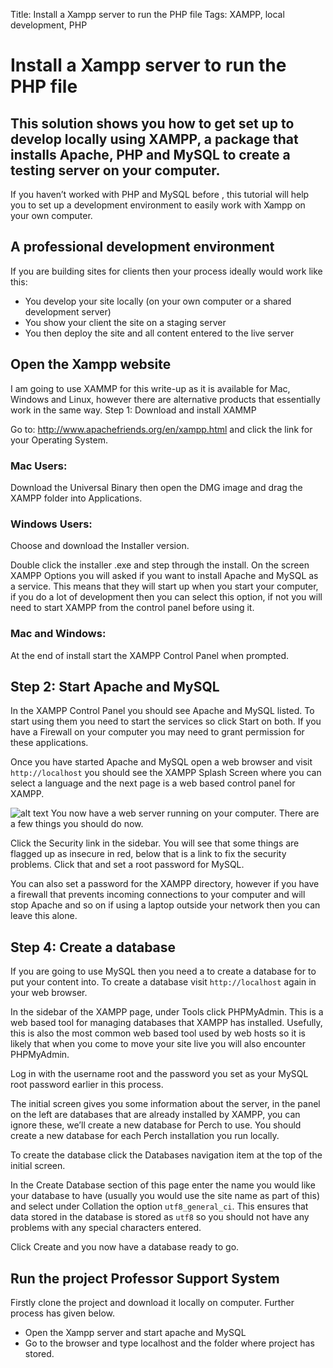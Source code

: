 
Title: Install a Xampp server to run the PHP file
Tags: XAMPP, local development, PHP

# Install a Xampp server to run the PHP file

## This solution shows you how to get set up to develop locally using XAMPP, a package that installs Apache, PHP and MySQL to create a testing server on your computer.

If you haven’t worked with PHP and MySQL before , this tutorial will help you to set up a development environment to easily work with Xampp on your own computer.

## A professional development environment

If you are building sites for clients then your process ideally would work like this:

* You develop your site locally (on your own computer or a shared development server)
* You show your client the site on a staging server
* You then deploy the site and all content entered to the live server


## Open the Xampp website


I am going to use XAMMP for this write-up as it is available for Mac, Windows and Linux, however there are alternative products that essentially work in the same way.
Step 1: Download and install XAMMP

Go to: http://www.apachefriends.org/en/xampp.html and click the link for your Operating System.

### Mac Users:

Download the Universal Binary then open the DMG image and drag the XAMPP folder into Applications.

### Windows Users:

Choose and download the Installer version.

Double click the installer .exe and step through the install. On the screen XAMPP Options you will asked if you want to install Apache and MySQL as a service. This means that they will start up when you start your computer, if you do a lot of development then you can select this option, if not you will need to start XAMPP from the control panel before using it.

### Mac and Windows:

At the end of install start the XAMPP Control Panel when prompted.



## Step 2: Start Apache and MySQL

In the XAMPP Control Panel you should see Apache and MySQL listed. To start using them you need to start the services so click Start on both. If you have a Firewall on your computer you may need to grant permission for these applications.

Once you have started Apache and MySQL open a web browser and visit `http://localhost` you should see the XAMPP Splash Screen where you can select a language and the next page is a web based control panel for XAMPP.

![alt text](https://www.wa4e.com/images/xampp-win-01-panel.png)
You now have a web server running on your computer. There are a few things you should do now.

Click the Security link in the sidebar. You will see that some things are flagged up as insecure in red, below that is a link to fix the security problems. Click that and set a root password for MySQL.

You can also set a password for the XAMPP directory, however if you have a firewall that prevents incoming connections to your computer and will stop Apache and so on if using a laptop outside your network then you can leave this alone.




## Step 4: Create a database

If you are going to use MySQL then you need a to create a database for to put your content into. To create a database visit `http://localhost` again in your web browser.

In the sidebar of the XAMPP page, under Tools click PHPMyAdmin. This is a web based tool for managing databases that XAMPP has installed. Usefully, this is also the most common web based tool used by web hosts so it is likely that when you come to move your site live you will also encounter PHPMyAdmin.

Log in with the username root and the password you set as your MySQL root password earlier in this process.
	

The initial screen gives you some information about the server, in the panel on the left are databases that are already installed by XAMPP, you can ignore these, we’ll create a new database for Perch to use. You should create a new database for each Perch installation you run locally.

To create the database click the Databases navigation item at the top of the initial screen.

In the Create Database section of this page enter the name you would like your database to have (usually you would use the site name as part of this) and select under Collation the option `utf8_general_ci`. This ensures that data stored in the database is stored as `utf8` so you should not have any problems with any special characters entered.

Click Create and you now have a database ready to go.



## Run the project Professor Support System

Firstly clone the project and download it locally on computer. Further process has given below.


* Open the Xampp server and start apache and MySQL
* Go to the browser and type localhost and the folder where project has stored.

